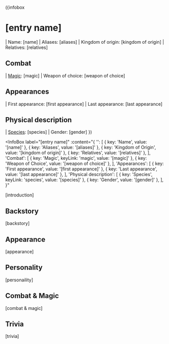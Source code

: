 <!-- Anything surrounded by "[]" can be replaced freely -->
<!-- It is preferred that you don't touch anything else unless said otherwise-->

<!-- Delete all comments once the page is complete to reduce file size -->

({infobox
# [entry name]
<!-- An image is optional for an entry's infobox -->
<!-- To include an image in the infobox, delete the surrounding comment -->
<!-- ![entry name](backend/images/[image name].png) -->
| Name: [name]
| Aliases: [aliases] <!-- If multiple values, seperate them with <br> (i.e. Value 1 <br> Value 2) -->
| Kingdom of origin: [kingdom of origin]
| Relatives: [relatives] <!-- If multiple values, seperate them with <br> (i.e. Value 1 <br> Value 2) -->
## Combat
| [Magic](/magic): [magic] <!-- If multiple values, seperate them with <br> (i.e. Value 1 <br> Value 2) -->
| Weapon of choice: [weapon of choice]
## Appearances
| First appearance: [first appearance]
| Last appearance: [last appearance]
## Physical description
| [Species](/species): [species]
| Gender: [gender]
})

<!-- Info boxes are recieiving some massive changes -->
<!-- I highly recommend asking for help when handling them -->
<InfoBox
  label="[entry name]"
  :content="{
    '': [
      { key: 'Name', value: '[name]' },
      { key: 'Aliases', value: '[aliases]' },
      { key: 'Kingdom of Origin', value: '[kingdom of origin]' },
      { key: 'Relatives', value: '[relatives]' },
    ],
    'Combat': [
      { key: 'Magic', keyLink: 'magic', value: '[magic]' },
      { key: 'Weapon of Choice', value: '[weapon of choice]' },
    ],
    'Appearances': [
      { key: 'First appearance', value: '[first appearance]' },
      { key: 'Last appearance', value: '[last appearance]' },
    ],
    'Physical description': [
      { key: 'Species', keyLink: 'species', value: '[species]' },
      { key: 'Gender', value: '[gender]' },
    ],
  }"
>
  <!-- An image is optional for an entry's infobox -->
  <!-- To include an image in the infobox, delete the surrounding comment below -->
  <!-- <img src="../images/[image name].png" alt="[entry name]" /> -->
</InfoBox>

<!-- A quote is optional for an entry -->
<!-- To include a quote on the entry, delete the surrounding comment below -->
<!--
  > [quote]
  >
  > ― [speaker]
-->

<!-- Introduce the character here -->
[introduction]

## Backstory

<!-- Put the character's backstory here -->
[backstory]

## Appearance

<!-- Describe the character's appearance here -->
[appearance]

## Personality

<!-- Describe the character's personlity here -->
[personaility]

## Combat & Magic

<!-- Describe the character's combat and magic skills here -->
[combat & magic]

## Trivia

<!-- Add some character trivia here -->
[trivia]
